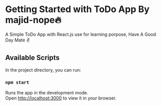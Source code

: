 # Getting Started with ToDo App By majid-nope🔥
A Simple ToDo App with React.js use for learning porpose, Have A Good Day Mate ✌
## Available Scripts

In the project directory, you can run:

### `npm start`

Runs the app in the development mode.\
Open [http://localhost:3000](http://localhost:3000) to view it in your browser.














